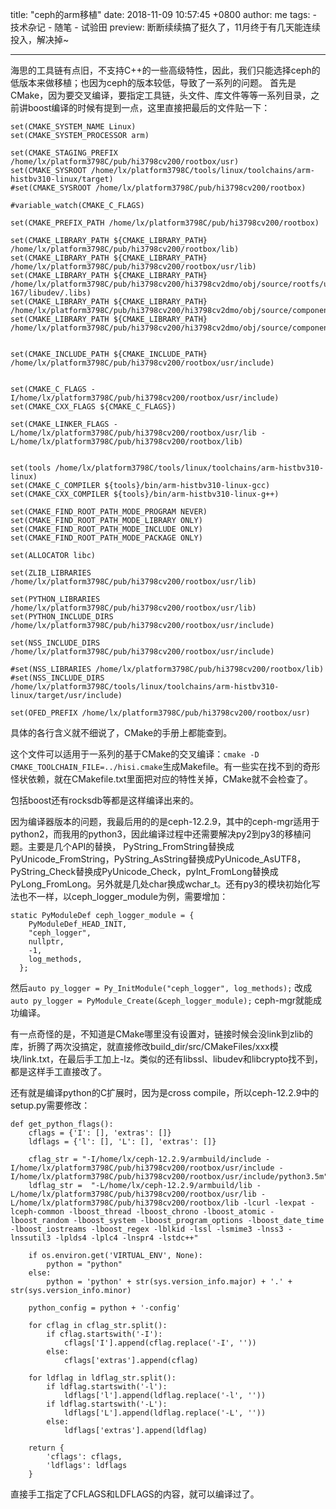 title: "ceph的arm移植"
date: 2018-11-09 10:57:45 +0800
author: me
tags:
    - 技术杂记
    - 随笔
    - 试验田
preview: 断断续续搞了挺久了，11月终于有几天能连续投入，解决掉~

---

海思的工具链有点旧，不支持C++的一些高级特性，因此，我们只能选择ceph的低版本来做移植；也因为ceph的版本较低，导致了一系列的问题。
首先是CMake，因为要交叉编译，要指定工具链，头文件、库文件等等一系列目录，之前讲boost编译的时候有提到一点，这里直接把最后的文件贴一下：

```
set(CMAKE_SYSTEM_NAME Linux)
set(CMAKE_SYSTEM_PROCESSOR arm)

set(CMAKE_STAGING_PREFIX /home/lx/platform3798C/pub/hi3798cv200/rootbox/usr)
set(CMAKE_SYSROOT /home/lx/platform3798C/tools/linux/toolchains/arm-histbv310-linux/target)
#set(CMAKE_SYSROOT /home/lx/platform3798C/pub/hi3798cv200/rootbox)

#variable_watch(CMAKE_C_FLAGS)

set(CMAKE_PREFIX_PATH /home/lx/platform3798C/pub/hi3798cv200/rootbox)

set(CMAKE_LIBRARY_PATH ${CMAKE_LIBRARY_PATH} /home/lx/platform3798C/pub/hi3798cv200/rootbox/lib)
set(CMAKE_LIBRARY_PATH ${CMAKE_LIBRARY_PATH} /home/lx/platform3798C/pub/hi3798cv200/rootbox/usr/lib)
set(CMAKE_LIBRARY_PATH ${CMAKE_LIBRARY_PATH} /home/lx/platform3798C/pub/hi3798cv200/hi3798cv2dmo/obj/source/rootfs/udev/udev-167/libudev/.libs)
set(CMAKE_LIBRARY_PATH ${CMAKE_LIBRARY_PATH} /home/lx/platform3798C/pub/hi3798cv200/hi3798cv2dmo/obj/source/component/zlib/release/lib)
set(CMAKE_LIBRARY_PATH ${CMAKE_LIBRARY_PATH} /home/lx/platform3798C/pub/hi3798cv200/hi3798cv2dmo/obj/source/component/openssl/release/lib)


set(CMAKE_INCLUDE_PATH ${CMAKE_INCLUDE_PATH} /home/lx/platform3798C/pub/hi3798cv200/rootbox/usr/include)


set(CMAKE_C_FLAGS -I/home/lx/platform3798C/pub/hi3798cv200/rootbox/usr/include)
set(CMAKE_CXX_FLAGS ${CMAKE_C_FLAGS})

set(CMAKE_LINKER_FLAGS -L/home/lx/platform3798C/pub/hi3798cv200/rootbox/usr/lib -L/home/lx/platform3798C/pub/hi3798cv200/rootbox/lib)


set(tools /home/lx/platform3798C/tools/linux/toolchains/arm-histbv310-linux)
set(CMAKE_C_COMPILER ${tools}/bin/arm-histbv310-linux-gcc)
set(CMAKE_CXX_COMPILER ${tools}/bin/arm-histbv310-linux-g++)

set(CMAKE_FIND_ROOT_PATH_MODE_PROGRAM NEVER)
set(CMAKE_FIND_ROOT_PATH_MODE_LIBRARY ONLY)
set(CMAKE_FIND_ROOT_PATH_MODE_INCLUDE ONLY)
set(CMAKE_FIND_ROOT_PATH_MODE_PACKAGE ONLY)

set(ALLOCATOR libc)

set(ZLIB_LIBRARIES /home/lx/platform3798C/pub/hi3798cv200/rootbox/usr/lib)

set(PYTHON_LIBRARIES /home/lx/platform3798C/pub/hi3798cv200/rootbox/usr/lib)
set(PYTHON_INCLUDE_DIRS /home/lx/platform3798C/pub/hi3798cv200/rootbox/usr/include)

set(NSS_INCLUDE_DIRS /home/lx/platform3798C/pub/hi3798cv200/rootbox/usr/include)

#set(NSS_LIBRARIES /home/lx/platform3798C/pub/hi3798cv200/rootbox/lib)
#set(NSS_INCLUDE_DIRS /home/lx/platform3798C/tools/linux/toolchains/arm-histbv310-linux/target/usr/include)

set(OFED_PREFIX /home/lx/platform3798C/pub/hi3798cv200/rootbox/usr)
```
具体的各行含义就不细说了，CMake的手册上都能查到。

这个文件可以适用于一系列的基于CMake的交叉编译：```cmake -D CMAKE_TOOLCHAIN_FILE=../hisi.cmake```生成Makefile。有一些实在找不到的奇形怪状依赖，就在CMakefile.txt里面把对应的特性关掉，CMake就不会检查了。

包括boost还有rocksdb等都是这样编译出来的。

因为编译器版本的问题，我最后用的的是ceph-12.2.9，其中的ceph-mgr适用于python2，而我用的python3，因此编译过程中还需要解决py2到py3的移植问题。主要是几个API的替换，
PyString_FromString替换成PyUnicode_FromString，PyString_AsString替换成PyUnicode_AsUTF8，PyString_Check替换成PyUnicode_Check，pyInt_FromLong替换成PyLong_FromLong。另外就是几处char换成wchar_t。还有py3的模块初始化写法也不一样，以ceph_logger_module为例，需要增加：
```
static PyModuleDef ceph_logger_module = {
    PyModuleDef_HEAD_INIT,
    "ceph_logger",
    nullptr,
    -1,
    log_methods,
  };
```
然后```auto py_logger = Py_InitModule("ceph_logger", log_methods);``` 改成 ```auto py_logger = PyModule_Create(&ceph_logger_module);```
ceph-mgr就能成功编译。

有一点奇怪的是，不知道是CMake哪里没有设置对，链接时候会没link到zlib的库，折腾了两次没搞定，就直接修改build_dir/src/CMakeFiles/xxx模块/link.txt，在最后手工加上-lz。类似的还有libssl、libudev和libcrypto找不到，都是这样手工直接改了。

还有就是编译python的C扩展时，因为是cross compile，所以ceph-12.2.9中的setup.py需要修改：
```
def get_python_flags():
    cflags = {'I': [], 'extras': []}
    ldflags = {'l': [], 'L': [], 'extras': []}

    cflag_str = "-I/home/lx/ceph-12.2.9/armbuild/include -I/home/lx/platform3798C/pub/hi3798cv200/rootbox/usr/include -I/home/lx/platform3798C/pub/hi3798cv200/rootbox/usr/include/python3.5m"
    ldflag_str =  "-L/home/lx/ceph-12.2.9/armbuild/lib -L/home/lx/platform3798C/pub/hi3798cv200/rootbox/usr/lib -L/home/lx/platform3798C/pub/hi3798cv200/rootbox/lib -lcurl -lexpat -lceph-common -lboost_thread -lboost_chrono -lboost_atomic -lboost_random -lboost_system -lboost_program_options -lboost_date_time -lboost_iostreams -lboost_regex -lblkid -lssl -lsmime3 -lnss3 -lnssutil3 -lplds4 -lplc4 -lnspr4 -lstdc++"

    if os.environ.get('VIRTUAL_ENV', None):
        python = "python"
    else:
        python = 'python' + str(sys.version_info.major) + '.' + str(sys.version_info.minor)

    python_config = python + '-config'

    for cflag in cflag_str.split():
        if cflag.startswith('-I'):
            cflags['I'].append(cflag.replace('-I', ''))
        else:
            cflags['extras'].append(cflag)

    for ldflag in ldflag_str.split():
        if ldflag.startswith('-l'):
            ldflags['l'].append(ldflag.replace('-l', ''))
        if ldflag.startswith('-L'):
            ldflags['L'].append(ldflag.replace('-L', ''))
        else:
            ldflags['extras'].append(ldflag)

    return {
        'cflags': cflags,
        'ldflags': ldflags
    }

```
直接手工指定了CFLAGS和LDFLAGS的内容，就可以编译过了。


